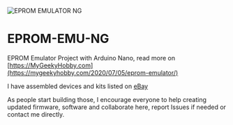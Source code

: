 ![EPROM EMULATOR NG](https://github.com/Kris-Sekula/EPROM-EMU-NG/blob/master/Pictures/EMU_1.0b_ready_descr.jpg)
# EPROM-EMU-NG
EPROM Emulator Project with Arduino Nano, read more on [https://MyGeekyHobby.com](https://mygeekyhobby.com/2020/07/05/eprom-emulator/)

I have assembled devices and kits listed on [eBay](https://www.ebay.com/sch/avr4sale/m.html?_nkw=&_armrs=1&_ipg=&_from=)

As people start building those, I encourage everyone to help creating updated firmware, software and collaborate here, report Issues if needed or contact me directly.
